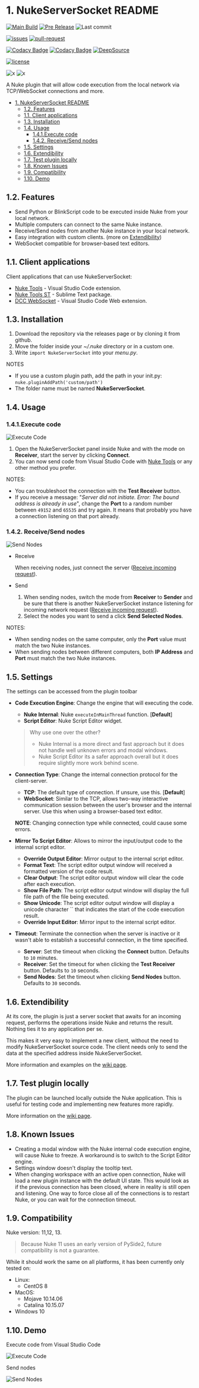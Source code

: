 # 1. NukeServerSocket README

[![Main Build](https://img.shields.io/github/v/release/sisoe24/NukeServerSocket?label=stable)](https://github.com/sisoe24/NukeServerSocket/releases)
[![Pre Release](https://img.shields.io/github/v/release/sisoe24/NukeServerSocket?label=pre-release&include_prereleases)](https://github.com/sisoe24/NukeServerSocket/releases)
![Last commit](https://img.shields.io/github/last-commit/sisoe24/NukeServerSocket)

[![issues](https://img.shields.io/github/issues/sisoe24/NukeServerSocket)](https://github.com/sisoe24/NukeServerSocket/issues)
[![pull-request](https://img.shields.io/github/issues-pr/sisoe24/NukeServerSocket)](https://github.com/sisoe24/NukeServerSocket/pulls)

[![Codacy Badge](https://app.codacy.com/project/badge/Grade/5b59bd7f80c646a8b2b16ad4b8cba599)](https://www.codacy.com/gh/sisoe24/NukeServerSocket/dashboard?utm_source=github.com&amp;utm_medium=referral&amp;utm_content=sisoe24/NukeServerSocket&amp;utm_campaign=Badge_Grade)
[![Codacy Badge](https://app.codacy.com/project/badge/Coverage/5b59bd7f80c646a8b2b16ad4b8cba599)](https://www.codacy.com/gh/sisoe24/NukeServerSocket/dashboard?utm_source=github.com&utm_medium=referral&utm_content=sisoe24/NukeServerSocket&utm_campaign=Badge_Coverage)
[![DeepSource](https://deepsource.io/gh/sisoe24/NukeServerSocket.svg/?label=active+issues&show_trend=true&token=D3BtO5z54YqAh2Fn2pTf9JKB)](https://deepsource.io/gh/sisoe24/NukeServerSocket/?ref=repository-badge)

[![license](https://img.shields.io/github/license/sisoe24/NukeServerSocket)](https://github.com/sisoe24/NukeServerSocket/blob/main/LICENSE)

![x](https://img.shields.io/badge/Python-2.7.18_|_3.7.7-success)
![x](https://img.shields.io/badge/Nuke-11_|_12_|13-yellow)

A Nuke plugin that will allow code execution from the local network via TCP/WebSocket connections and more.

- [1. NukeServerSocket README](#1-nukeserversocket-readme)
  - [1.2. Features](#12-features)
  - [1.1. Client applications](#11-client-applications)
  - [1.3. Installation](#13-installation)
  - [1.4. Usage](#14-usage)
    - [1.4.1.Execute code](#141execute-code)
    - [1.4.2. Receive/Send nodes](#142-receivesend-nodes)
  - [1.5. Settings](#15-settings)
  - [1.6. Extendibility](#16-extendibility)
  - [1.7. Test plugin locally](#17-test-plugin-locally)
  - [1.8. Known Issues](#18-known-issues)
  - [1.9. Compatibility](#19-compatibility)
  - [1.10. Demo](#110-demo)

## 1.2. Features

- Send Python or BlinkScript code to be executed inside Nuke from your local network.
- Multiple computers can connect to the same Nuke instance.
- Receive/Send nodes from another Nuke instance in your local network.
- Easy integration with custom clients. (more on [Extendibility](#16-extendibility))
- WebSocket compatible for browser-based text editors.

## 1.1. Client applications

Client applications that can use NukeServerSocket:

- [Nuke Tools](https://marketplace.visualstudio.com/items?itemName=virgilsisoe.nuke-tools) - Visual Studio Code extension.
- [Nuke Tools ST](https://packagecontrol.io/packages/NukeToolsST) - Sublime Text package.
- [DCC WebSocket](https://marketplace.visualstudio.com/items?itemName=virgilsisoe.dcc-websocket) - Visual Studio Code Web extension.

## 1.3. Installation

1. Download the repository via the releases page or by cloning it from github.
2. Move the folder inside your _~/.nuke_ directory or in a custom one.
3. Write `import NukeServerSocket` into your _menu.py_.  

NOTES

- If you use a custom plugin path, add the path in your init.py: `nuke.pluginAddPath('custom/path')`
- The folder name must be named **NukeServerSocket**.

## 1.4. Usage

### 1.4.1.Execute code

![Execute Code](images/execute_code.gif)

1. Open the NukeServerSocket panel inside Nuke and with the mode on **Receiver**, start the server by clicking **Connect**.
2. You can now send code from Visual Studio Code with [Nuke Tools](https://marketplace.visualstudio.com/items?itemName=virgilsisoe.nuke-tools) or any other method you prefer.

NOTES:

- You can troubleshoot the connection with the **Test Receiver** button.
- If you receive a message: "_Server did not initiate. Error: The bound address is already in use_", change the **Port** to a random number between `49152` and `65535` and try again. It means that probably you have a connection listening on that port already.

### 1.4.2. Receive/Send nodes

![Send Nodes](images/send_nodes.gif)

- Receive

  When receiving nodes, just connect the server ([Receive incoming request](#141-receive-incoming-request)).

- Send

  1. When sending nodes, switch the mode from **Receiver** to **Sender** and be sure that there is another NukeServerSocket instance listening for incoming network request ([Receive incoming request](#141-receive-incoming-request)).
  2. Select the nodes you want to send a click **Send Selected Nodes**.

NOTES:

- When sending nodes on the same computer, only the **Port** value must match the two Nuke instances.
- When sending nodes between different computers, both **IP Address** and **Port** must match the two Nuke instances.

## 1.5. Settings

The settings can be accessed from the plugin toolbar

- **Code Execution Engine**: Change the engine that will executing the code.
  - **Nuke Internal**: Nuke `executeInMainThread` function. [**Default**]
  - **Script Editor**: Nuke Script Editor widget.

  > Why use one over the other?
  >
  > - Nuke Internal is a more direct and fast approach but it does not handle well unknown errors and modal windows.
  > - Nuke Script Editor its a safer approach overall but it does require slightly more work behind scene.

- **Connection Type**: Change the internal connection protocol for the client-server.
  - **TCP**: The default type of connection. If unsure, use this. [**Default**] 
  - **WebSocket**: Similar to the TCP, allows two-way interactive communication session between the user's browser and the internal server. Use this when using a browser-based text editor.

  **NOTE**: Changing connection type while connected, could cause some errors.

- **Mirror To Script Editor**: Allows to mirror the input/output code to the internal script editor.
  - **Override Output Editor**: Mirror output to the internal script editor.
  - **Format Text**: The script editor output window will received a formatted version of the code result.
  - **Clear Output**:  The script editor output window will clear the code after each execution.
  - **Show File Path**: The script editor output window will display the full file path of the file being executed.
  - **Show Unicode**: The script editor output window will display a unicode character `` that indicates the start of the code execution result.
  - **Override Input Editor**: Mirror input to the internal script editor.

- **Timeout**: Terminate the connection when the server is inactive or it wasn't able to establish a successful connection, in the time specified.
  - **Server**: Set the timeout when clicking the **Connect** button. Defaults to `10` minutes.
  - **Receiver**: Set the timeout for when clicking the **Test Receiver** button. Defaults to `10` seconds.
  - **Send Nodes**: Set the timeout when clicking **Send Nodes** button. Defaults to `30` seconds.

## 1.6. Extendibility

At its core, the plugin is just a server socket that awaits for an incoming request,
performs the operations inside Nuke and returns the result. Nothing ties it to any
application per se.

This makes it very easy to implement a new client, without the need to modify NukeServerSocket source code. The client needs only to send the data at the specified address inside NukeServerSocket.

More information and examples on the [wiki page](https://github.com/sisoe24/NukeServerSocket/wiki/Create-custom-client).

## 1.7. Test plugin locally

The plugin can be launched locally outside the Nuke application. This is useful for testing code and implementing new features more rapidly.

More information on the [wiki page](https://github.com/sisoe24/NukeServerSocket/wiki/Test-Plugin-locally).

## 1.8. Known Issues

- Creating a modal window with the Nuke internal code execution engine, will cause Nuke to freeze. A workaround is to switch to the Script Editor engine.
- Settings window doesn't display the tooltip text.
- When changing workspace with an active open connection, Nuke will load a new plugin instance with the default UI state. This would look as if the previous connection has been closed, where in reality is still open and listening. One way to force close all of the connections is to restart Nuke, or you can wait for the connection timeout.

## 1.9. Compatibility

Nuke version: 11,12, 13.

> Because Nuke 11 uses an early version of PySide2, future compatibility is not a guarantee.

While it should work the same on all platforms, it has been currently only tested on:

- Linux:
  - CentOS 8
- MacOS:
  - Mojave 10.14.06
  - Catalina 10.15.07
- Windows 10

## 1.10. Demo

Execute code from Visual Studio Code

![Execute Code](images/execute_code.gif)

Send nodes

![Send Nodes](images/send_nodes.gif)
